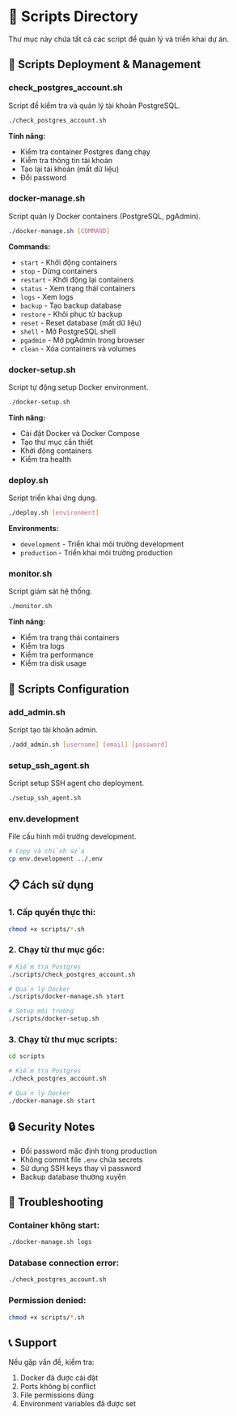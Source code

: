 # 📁 Scripts Directory

Thư mục này chứa tất cả các script để quản lý và triển khai dự án.

## 🚀 **Scripts Deployment & Management**

### **check_postgres_account.sh**
Script để kiểm tra và quản lý tài khoản PostgreSQL.
```bash
./check_postgres_account.sh
```
**Tính năng:**
- Kiểm tra container Postgres đang chạy
- Kiểm tra thông tin tài khoản
- Tạo lại tài khoản (mất dữ liệu)
- Đổi password

### **docker-manage.sh**
Script quản lý Docker containers (PostgreSQL, pgAdmin).
```bash
./docker-manage.sh [COMMAND]
```
**Commands:**
- `start` - Khởi động containers
- `stop` - Dừng containers
- `restart` - Khởi động lại containers
- `status` - Xem trạng thái containers
- `logs` - Xem logs
- `backup` - Tạo backup database
- `restore` - Khôi phục từ backup
- `reset` - Reset database (mất dữ liệu)
- `shell` - Mở PostgreSQL shell
- `pgadmin` - Mở pgAdmin trong browser
- `clean` - Xóa containers và volumes

### **docker-setup.sh**
Script tự động setup Docker environment.
```bash
./docker-setup.sh
```
**Tính năng:**
- Cài đặt Docker và Docker Compose
- Tạo thư mục cần thiết
- Khởi động containers
- Kiểm tra health

### **deploy.sh**
Script triển khai ứng dụng.
```bash
./deploy.sh [environment]
```
**Environments:**
- `development` - Triển khai môi trường development
- `production` - Triển khai môi trường production

### **monitor.sh**
Script giám sát hệ thống.
```bash
./monitor.sh
```
**Tính năng:**
- Kiểm tra trạng thái containers
- Kiểm tra logs
- Kiểm tra performance
- Kiểm tra disk usage

## 🔧 **Scripts Configuration**

### **add_admin.sh**
Script tạo tài khoản admin.
```bash
./add_admin.sh [username] [email] [password]
```

### **setup_ssh_agent.sh**
Script setup SSH agent cho deployment.
```bash
./setup_ssh_agent.sh
```

### **env.development**
File cấu hình môi trường development.
```bash
# Copy và chỉnh sửa
cp env.development ../.env
```

## 📋 **Cách sử dụng**

### **1. Cấp quyền thực thi:**
```bash
chmod +x scripts/*.sh
```

### **2. Chạy từ thư mục gốc:**
```bash
# Kiểm tra Postgres
./scripts/check_postgres_account.sh

# Quản lý Docker
./scripts/docker-manage.sh start

# Setup môi trường
./scripts/docker-setup.sh
```

### **3. Chạy từ thư mục scripts:**
```bash
cd scripts

# Kiểm tra Postgres
./check_postgres_account.sh

# Quản lý Docker
./docker-manage.sh start
```

## 🔒 **Security Notes**

- Đổi password mặc định trong production
- Không commit file `.env` chứa secrets
- Sử dụng SSH keys thay vì password
- Backup database thường xuyên

## 🐛 **Troubleshooting**

### **Container không start:**
```bash
./docker-manage.sh logs
```

### **Database connection error:**
```bash
./check_postgres_account.sh
```

### **Permission denied:**
```bash
chmod +x scripts/*.sh
```

## 📞 **Support**

Nếu gặp vấn đề, kiểm tra:
1. Docker đã được cài đặt
2. Ports không bị conflict
3. File permissions đúng
4. Environment variables đã được set 